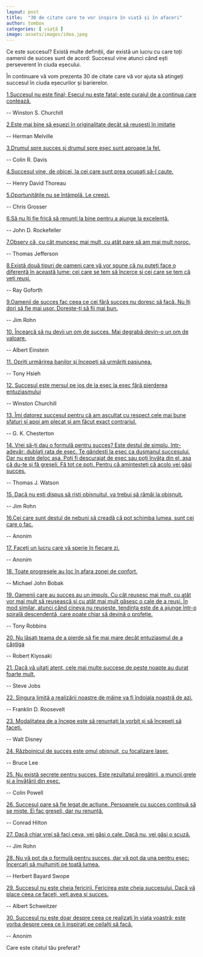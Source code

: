 ```yaml
---
layout: post
title:  "30 de citate care te vor inspira în viață și în afaceri"
author: tombox
categories: [ viață ]
image: assets/images/idea.jpeg
---
```


Ce este succesul? Există multe definiții, dar există un lucru cu care toți oamenii de succes sunt de acord: Succesul vine atunci când ești perseverent în ciuda eșecului.

În continuare vă vom prezenta 30 de citate care vă vor ajuta să atingeți succesul în ciuda eșecurilor și barierelor.

<u>1.Succesul nu este final; Eșecul nu este fatal: este curajul de a continua care contează.</u>

 -- Winston S. Churchill

<u>2.Este mai bine să eșuezi în originalitate decât să reușești în imitație</u>

-- Herman Melville

<u>3.Drumul spre succes și drumul spre eșec sunt aproape la fel.</u>

-- Colin R. Davis

 <u>4.Succesul vine, de obicei, la cei care sunt prea ocupați să-l caute.</u>

-- Henry David Thoreau

 <u>5.Oportunitățile nu se întâmplă. Le creezi.</u>

 -- Chris Grosser

 <u>6.Să nu îți fie frică să renunți la bine pentru a ajunge la excelență.</u>

 -- John D. Rockefeller

 <u>7.Observ că, cu cât muncesc mai mult, cu atât pare să am mai mult noroc.</u>

 -- Thomas Jefferson

 <u>8.Există două tipuri de oameni care vă vor spune că nu puteți face o diferență în această lume: cei care se tem să încerce și cei care se tem că veți reuși.</u>

 -- Ray Goforth

 <u>9.Oamenii de succes fac ceea ce cei fără succes nu doresc să facă. Nu îți dori să fie mai ușor. Dorește-ți să fii mai bun.</u>

 -- Jim Rohn

 <u>10. Încearcă să nu devii un om de succes. Mai degrabă devin-o un om de valoare.</u>

 -- Albert Einstein

  <u>11. Opriți urmărirea banilor și începeți să urmăriți pasiunea.</u>

 -- Tony Hsieh

 <u>12. Succesul este mersul pe jos de la eșec la eșec fără pierderea entuziasmului</u>

 -- Winston Churchill

 <u>13. Îmi datorez succesul pentru că am ascultat cu respect cele mai bune sfaturi și apoi am plecat și am făcut exact contrariul.</u>

 -- G. K. Chesterton

 <u>14. Vrei să-ți dau o formulă pentru succes? Este destul de simplu, într-adevăr: dublați rata de eșec. Te gândești la eșec ca dușmanul succesului. Dar nu este deloc așa. Poți fi descurajat de eșec sau poți învăța din el, așa că du-te și fă greșeli. Fă tot ce poți. Pentru că aminteșteți că acolo vei găsi succes.</u>

 -- Thomas J. Watson

 <u>15. Dacă nu ești dispus să riști obișnuitul, va trebui să rămâi la obișnuit.</u>

 -- Jim Rohn

 <u>16.Cei care sunt destul de nebuni să creadă că pot schimba lumea, sunt cei care o fac.</u>

 -- Anonim

 <u>17. Faceți un lucru care vă sperie în fiecare zi.</u>

 -- Anonim

 <u>18. Toate progresele au loc în afara zonei de confort.</u>

 -- Michael John Bobak

 <u>19. Oamenii care au succes au un impuls. Cu cât reușesc mai mult, cu atât vor mai mult să reușească și cu atât mai mult găsesc o cale de a reuși. În mod similar, atunci când cineva nu reușește, tendința este de a ajunge într-o spirală descendentă, care poate chiar să devină o profeție.</u>

 -- Tony Robbins

 <u>20. Nu lăsați teama de a pierde să fie mai mare decât entuziasmul de a câștiga</u>

 -- Robert Kiyosaki

 <u>21. Dacă vă uitați atent, cele mai multe succese de peste noapte au durat foarte mult.</u>

 -- Steve Jobs

 <u>22. Singura limită a realizării noastre de mâine va fi îndoiala noastră de azi.</u>

 -- Franklin D. Roosevelt

 <u>23. Modalitatea de a începe este să renunțați la vorbit și să începeți să faceți.</u>

 -- Walt Disney

 <u>24. Războinicul de succes este omul obișnuit, cu focalizare laser.</u>

 --  Bruce Lee

 <u>25. Nu există secrete pentru succes. Este rezultatul pregătirii, a muncii grele și a învățării din eșec.</u>

 -- Colin Powell

 <u>26. Succesul pare să fie legat de acțiune. Persoanele cu succes continuă să se miște. Ei fac greșeli, dar nu renunță.</u>

 -- Conrad Hilton

 <u>27. Dacă chiar vrei să faci ceva, vei găsi o cale. Dacă nu, vei găsi o scuză.</u>

 -- Jim Rohn

 <u>28. Nu vă pot da o formulă pentru succes, dar vă pot da una pentru eșec: Încercați să mulțumiți pe toată lumea.</u>

 -- Herbert Bayard Swope

 <u>29. Succesul nu este cheia fericirii. Fericirea este cheia succesului. Dacă vă place ceea ce faceți, veți avea și succes.</u>

 -- Albert Schweitzer

 <u>30. Succesul nu este doar despre ceea ce realizați în viața voastră; este vorba despre ceea ce îi inspirați pe ceilalți să facă.</u>

 -- Anonim

 Care este citatul tău preferat?
